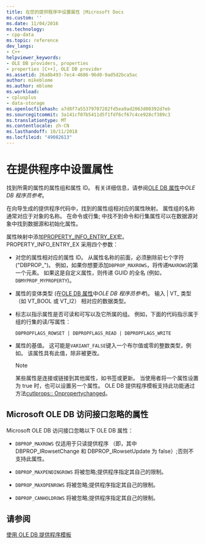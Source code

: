 ```yaml
---
title: 在您的提供程序中设置属性 |Microsoft Docs
ms.custom: ''
ms.date: 11/04/2016
ms.technology:
- cpp-data
ms.topic: reference
dev_langs:
- C++
helpviewer_keywords:
- OLE DB providers, properties
- properties [C++], OLE DB provider
ms.assetid: 26a8b493-7ec4-4686-96d0-9ad5d2bca5ac
author: mikeblome
ms.author: mblome
ms.workload:
- cplusplus
- data-storage
ms.openlocfilehash: a7d8f7a55379707282fd5ea9ad2063d00392d7eb
ms.sourcegitcommit: 3a141cf07b5411d5f1fdf6cf67c4ce928cf389c3
ms.translationtype: MT
ms.contentlocale: zh-CN
ms.lasthandoff: 10/11/2018
ms.locfileid: "49082613"
---
```

# <a name="setting-properties-in-your-provider"></a>在提供程序中设置属性

找到所需的属性的属性组和属性 ID。 有关详细信息，请参阅[OLE DB 属性](/previous-versions/windows/desktop/ms722734)中*OLE DB 程序员参考*。  
  
在向导生成的提供程序代码中，找到的属性组相对应的属性映射。 属性组的名称通常对应于对象的名称。 在命令或行集; 中找不到命令和行集属性可以在数据源对象中找到数据源和初始化属性。  
  
属性映射中添加[PROPERTY_INFO_ENTRY_EX](../../data/oledb/property-info-entry-ex.md)宏。 PROPERTY_INFO_ENTRY_EX 采用四个参数：  
  
- 对您的属性相对应的属性 ID。 从属性名称的前面，必须删除前七个字符 ("DBPROP_")。 例如，如果你想要添加`DBPROP_MAXROWS`，将传递`MAXROWS`的第一个元素。 如果这是自定义属性，则传递 GUID 的全名 (例如， `DBMYPROP_MYPROPERTY`)。  
  
- 属性的变体类型 (在[OLE DB 属性](/previous-versions/windows/desktop/ms722734)中*OLE DB 程序员参考*)。 输入 | VT_ 类型 （如 VT_BOOL 或 VT_I2） 相对应的数据类型。  
  
- 标志以指示属性是否可读和可写以及它所属的组。 例如，下面的代码指示属于组的行集的读/写属性：  
  
    ```  
    DBPROPFLAGS_ROWSET | DBPROPFLAGS_READ | DBPROPFLAGS_WRITE  
    ```  
  
- 属性的基值。 这可能是`VARIANT_FALSE`键入一个布尔值或零的整数类型，例如。 该属性具有此值，除非被更改。  
  
    > [!NOTE]
    >  某些属性是连接或链接到其他属性，如书签或更新。 当使用者将一个属性设置为 true 时，也可以设置另一个属性。 OLE DB 提供程序模板支持此功能通过方法[cutlprops:: Onpropertychanged](../../data/oledb/cutlprops-onpropertychanged.md)。  
  
## <a name="properties-ignored-by-microsoft-ole-db-providers"></a>Microsoft OLE DB 访问接口忽略的属性  

Microsoft OLE DB 访问接口忽略以下 OLE DB 属性：  
  
- `DBPROP_MAXROWS` 仅适用于只读提供程序 （即，其中 DBPROP_IRowsetChange 和 DBPROP_IRowsetUpdate 为 false）;否则不支持此属性。  
  
- `DBPROP_MAXPENDINGROWS` 将被忽略;提供程序指定其自己的限制。  
  
- `DBPROP_MAXOPENROWS` 将被忽略;提供程序指定其自己的限制。  
  
- `DBPROP_CANHOLDROWS` 将被忽略;提供程序指定其自己的限制。  
  
## <a name="see-also"></a>请参阅  

[使用 OLE DB 提供程序模板](../../data/oledb/working-with-ole-db-provider-templates.md)
